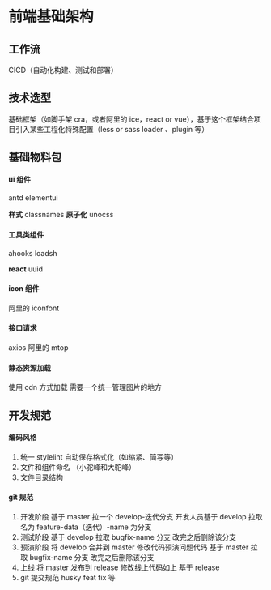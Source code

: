 # 前端基础架构

## 工作流

CICD（自动化构建、测试和部署）

## 技术选型

基础框架（如脚手架 cra，或者阿里的 ice，react or vue），基于这个框架结合项目引入某些工程化特殊配置（less or sass loader 、plugin 等）

## 基础物料包

#### ui 组件

antd elementui

**样式** classnames
**原子化** unocss

#### 工具类组件

ahooks loadsh

**react** uuid

#### icon 组件

阿里的 iconfont

#### 接口请求

axios 阿里的 mtop

#### 静态资源加载

使用 cdn 方式加载 需要一个统一管理图片的地方

## 开发规范

#### 编码风格

1. 统一 stylelint 自动保存格式化（如缩紧、简写等）
2. 文件和组件命名 （小驼峰和大驼峰）
3. 文件目录结构

#### git 规范

1. 开发阶段 基于 master 拉一个 develop-迭代分支 开发人员基于 develop 拉取名为 feature-data（迭代）-name 为分支
2. 测试阶段 基于 develop 拉取 bugfix-name 分支 改完之后删除该分支
3. 预演阶段 将 develop 合并到 master 修改代码预演问题代码 基于 master 拉取 bugfix-name 分支 改完之后删除该分支
4. 上线 将 master 发布到 release 修改线上代码如上 基于 release
5. git 提交规范 husky feat fix 等
